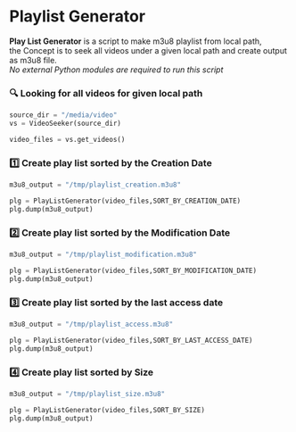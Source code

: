 # Playlist Generator
**Play List Generator** is a script to make m3u8 playlist from local path,</br>
the Concept is to seek all videos under a given local path and create output as m3u8 file.</br>
*No external Python modules are required to run this script*

### :mag: Looking for all videos for given local path
```python
source_dir = "/media/video"
vs = VideoSeeker(source_dir)

video_files = vs.get_videos()
```

### :one: Create play list sorted by the Creation Date
```python
m3u8_output = "/tmp/playlist_creation.m3u8"

plg = PlayListGenerator(video_files,SORT_BY_CREATION_DATE)
plg.dump(m3u8_output)
```

### :two: Create play list sorted by the Modification Date
```python
m3u8_output = "/tmp/playlist_modification.m3u8"

plg = PlayListGenerator(video_files,SORT_BY_MODIFICATION_DATE)
plg.dump(m3u8_output)
```

### :three: Create play list sorted by the last access date
```python
m3u8_output = "/tmp/playlist_access.m3u8"

plg = PlayListGenerator(video_files,SORT_BY_LAST_ACCESS_DATE)
plg.dump(m3u8_output)
```

### :four: Create play list sorted by Size
```python
m3u8_output = "/tmp/playlist_size.m3u8"

plg = PlayListGenerator(video_files,SORT_BY_SIZE)
plg.dump(m3u8_output)
```
